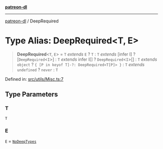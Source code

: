 [**patreon-dl**](../README.md)

***

[patreon-dl](../README.md) / DeepRequired

# Type Alias: DeepRequired\<T, E\>

> **DeepRequired**\<`T`, `E`\> = `T` *extends* `E` ? `T` : `T` *extends* \[infer I\] ? \[`DeepRequired`\<`I`\>\] : `T` *extends* infer I[] ? `DeepRequired`\<`I`\>[] : `T` *extends* `object` ? `{ [P in keyof T]-?: DeepRequired<T[P]> }` : `T` *extends* `undefined` ? `never` : `T`

Defined in: [src/utils/Misc.ts:7](https://github.com/patrickkfkan/patreon-dl/blob/13dcc2ff5398507f6088673ed657c12686142841/src/utils/Misc.ts#L7)

## Type Parameters

### T

`T`

### E

`E` = [`NoDeepTypes`](NoDeepTypes.md)
